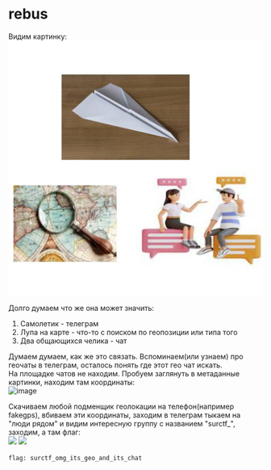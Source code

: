 # rebus
Видим картинку:  
![image](./rebus.jpg)

Долго думаем что же она может значить:
  1. Самолетик - телеграм
  2. Лупа на карте - что-то с поиском по геопозиции или типа того
  3. Два общающихся челика - чат

Думаем думаем, как же это связать. Вспоминаем(или узнаем) про геочаты в телеграм, осталось понять где этот гео чат искать.  
На площадке чатов не находим. Пробуем заглянуть в метаданные картинки, находим там координаты:  
![image](https://github.com/surctf/surctf_s03e01/assets/24609869/9693946e-3802-4e23-8674-bb06ec63adc4)

Скачиваем любой подменщик геолокации на телефон(например fakegps), вбиваем эти координаты, заходим в телеграм тыкаем на "люди рядом" и видим интересную группу с названием "surctf_", заходим, а там флаг:  
<img src="https://github.com/surctf/surctf_s03e01/assets/24609869/a60fd83d-9e46-4a5b-b7b9-0bcf94a49a78" width="200"/>
<img src="https://github.com/surctf/surctf_s03e01/assets/24609869/f6e90a86-cef6-4011-8d4d-71c031722979" width="200"/>  

`flag: surctf_omg_its_geo_and_its_chat`
